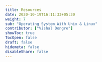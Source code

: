 ```yaml
---
title: Resources
date: 2020-10-19T16:11:33+05:30
weight: 7
sub: "Operating System With Unix & Linux"
contributor: ["Vishal Dongre"]
showToc: true
TocOpen: false
draft: false
hidemeta: false
disableShare: false
---
```

